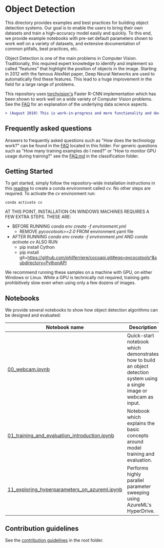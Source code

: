 # Object Detection

This directory provides examples and best practices for building object detection systems. Our goal is to enable the users to bring their own datasets and train a high-accuracy model easily and quickly. To this end, we provide example notebooks with pre-set default parameters shown to work well on a variety of datasets, and extensive documentation of common pitfalls, best practices, etc.

Object Detection is one of the main problems in Computer Vision. Traditionally, this required expert knowledge to identify and implement so called “features” that highlight the position of objects in the image. Starting in 2012 with the famous AlexNet paper, Deep Neural Networks are used to automatically find these features. This lead to a huge improvement in the field for a large range of problems.

This repository uses [torchvision's](https://pytorch.org/docs/stable/torchvision/index.html) Faster R-CNN implementation which has been shown to work well on a wide variety of Computer Vision problems. See the [FAQ](FAQ.md) for an explanation of the underlying data science aspects.

```diff
+ (August 2019) This is work-in-progress and more functionality and documentation will be added continuously.
```


## Frequently asked questions

Answers to frequently asked questions such as "How does the technology work?" can be found in the [FAQ](FAQ.md) located in this folder. For generic questions such as "How many training examples do I need?" or "How to monitor GPU usage during training?" see the [FAQ.md](../classification/FAQ.md) in the classification folder.


## Getting Started

To get started, simply follow the repository-wide installation instructions in this [readme](../README.md/#getting-started) to create a conda environment called _cv_. No other steps are required. To activate the _cv_ environment run:
  ```
  conda activate cv
  ```

AT THIS POINT, INSTALLATION ON WINDOWS MACHINES REQUIRES A FEW EXTRA STEPS. THESE ARE:
- BEFORE RUNNING *conda env create -f environment.yml*
   - REMOVE *pycocotools>=2.0* FROM environment.yaml file
- AFTER RUNNING *conda env create -f environment.yml* AND *conda activate cv* ALSO RUN
   - pip install Cython
   - pip install git+https://github.com/philferriere/cocoapi.git#egg=pycocotools^&subdirectory=PythonAPI

We recommend running these samples on a machine with GPU, on either Windows or Linux. While a GPU is technically not required, training gets prohibitively slow even when using only a few dozens of images.


## Notebooks

We provide several notebooks to show how object detection algorithms can be designed and evaluated:

| Notebook name | Description |
| --- | --- |
| [00_webcam.ipynb](./00_webcam.ipynb)| Quick-start notebook which demonstrates how to build an object detection system using a single image or webcam as input.
| [01_training_and_evaluation_introduction.ipynb](./01_training_and_evaluation_introduction.ipynb)| Notebook which explains the basic concepts around model training and evaluation.|
| [11_exploring_hyperparameters_on_azureml.ipynb](./11_exploring_hyperparameters_on_azureml.ipynb)| Performs highly parallel parameter sweeping using AzureML's HyperDrive. |


## Contribution guidelines

See the [contribution guidelines](../../CONTRIBUTING.md) in the root folder.
